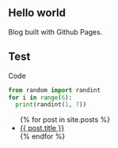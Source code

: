 ## Hello world
Blog built with Github Pages.
## Test
Code
```python
from random import randint
for i in range(6):
  print(randint(1, 7))
```
<ul>
{% for post in site.posts %}
<li>
<a href="{{ post.url }}">{{ post.title }}</a>
</li>
{% endfor %}
</ul>
